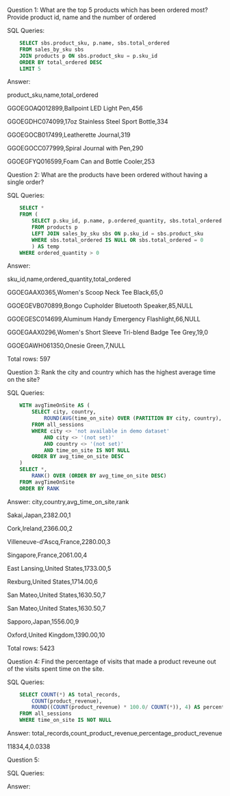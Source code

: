 Question 1: What are the top 5 products which has been ordered most? Provide product id, name and the number of ordered

SQL Queries:
```SQL
	SELECT sbs.product_sku, p.name, sbs.total_ordered
	FROM sales_by_sku sbs
	JOIN products p ON sbs.product_sku = p.sku_id
	ORDER BY total_ordered DESC
	LIMIT 5
```

Answer: 

product_sku,name,total_ordered

GGOEGOAQ012899,Ballpoint LED Light Pen,456 

GGOEGDHC074099,17oz Stainless Steel Sport Bottle,334

GGOEGOCB017499,Leatherette Journal,319

GGOEGOCC077999,Spiral Journal with Pen,290

GGOEGFYQ016599,Foam Can and Bottle Cooler,253



Question 2: What are the products have been ordered without having a single order?

SQL Queries:
```SQL
	SELECT *
	FROM (
		SELECT p.sku_id, p.name, p.ordered_quantity, sbs.total_ordered
		FROM products p
		LEFT JOIN sales_by_sku sbs ON p.sku_id = sbs.product_sku
		WHERE sbs.total_ordered IS NULL OR sbs.total_ordered = 0 
		) AS temp
	WHERE ordered_quantity > 0
```
Answer:

sku_id,name,ordered_quantity,total_ordered

GGOEGAAX0365,Women's Scoop Neck Tee Black,65,0

GGOEGEVB070899,Bongo Cupholder Bluetooth Speaker,85,NULL

GGOEGESC014699,Aluminum Handy Emergency Flashlight,66,NULL

GGOEGAAX0296,Women's Short Sleeve Tri-blend Badge Tee Grey,19,0

GGOEGAWH061350,Onesie Green,7,NULL

Total rows: 597

Question 3: Rank the city and country which has the highest average time on the site? 

SQL Queries:
```SQL
	WITH avgTimeOnSite AS (
		SELECT city, country, 
			ROUND(AVG(time_on_site) OVER (PARTITION BY city, country), 2) AS avg_time_on_site
		FROM all_sessions
		WHERE city <> 'not available in demo dataset'
			AND city <> '(not set)' 
			AND country <> '(not set)' 
			AND time_on_site IS NOT NULL
		ORDER BY avg_time_on_site DESC
	)
	SELECT *, 
		RANK() OVER (ORDER BY avg_time_on_site DESC)
	FROM avgTimeOnSite
	ORDER BY RANK
```

Answer:
city,country,avg_time_on_site,rank

Sakai,Japan,2382.00,1

Cork,Ireland,2366.00,2

Villeneuve-d'Ascq,France,2280.00,3

Singapore,France,2061.00,4

East Lansing,United States,1733.00,5

Rexburg,United States,1714.00,6

San Mateo,United States,1630.50,7

San Mateo,United States,1630.50,7

Sapporo,Japan,1556.00,9

Oxford,United Kingdom,1390.00,10

Total rows: 5423

Question 4: Find the percentage of visits that made a product reveune out of the visits spent time on the site. 

SQL Queries:
```SQL
	SELECT COUNT(*) AS total_records,
		COUNT(product_revenue),
		ROUND((COUNT(product_revenue) * 100.0/ COUNT(*)), 4) AS percentage_product_revenue
	FROM all_sessions
	WHERE time_on_site IS NOT NULL
```
Answer:
total_records,count_product_revenue,percentage_product_revenue

11834,4,0.0338


Question 5: 

SQL Queries:

Answer:
